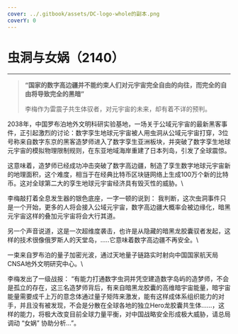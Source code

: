 ```yaml
---
cover: ../.gitbook/assets/DC-logo-whole的副本.png
coverY: 0
---
```


# 虫洞与女娲（2140）

****

> **“国家的数字高边疆并不能约束人们对元宇宙完全自由的向往，而完全的自由将导致完全的黑暗”**
>
> 李梅作为雷震子共生体驭者，对元宇宙的未来，却有着不详的预判。



2038年，中国罗布泊地外文明科研实验基地，一场关于公域元宇宙的最新黑客事件，正引起激烈的讨论：数字孪生地球元宇宙被人用虫洞从公域元宇宙打穿，3位号称来自数字东京的黑客造梦师进入了数字孪生亚洲板块，并突破了数字孪生地球元宇宙的模拟物理限制规则，在东亚地域海岸重建了日本列岛，引发了全球震惊。



这意味着，造梦师已经成功冲击突破了数字高边疆，制造了孪生数字地球元宇宙新的地理面积，这个难度，相当于在经典比特币区块链网络上生成100万个新的比特币。这对全球第二大的孪生地球元宇宙经济具有毁灭性的威胁。\


李梅敲打着全息发生器的银色底座，一字一顿的说到： 我判断，这次虫洞事件只是一个开始，更多的人将会接入公域元宇宙，数字高边疆大概率会被边缘化，暗黑元宇宙这样的叠加元宇宙将会大行其道。



另一个声音说道，这是一次超维度袭击，也许是从隐藏的暗黑龙胶囊驭者发起，这样的技术很像俄罗斯人的天堂岛，.....它意味着数字高边疆不再安全。\


一束来自罗布泊的量子加密光波，通过天地量子链路实时射向中国国家航天局CNSA地外文明研究中心。\


李梅发出了一级战报： “有能力打通数字虫洞并凭空建造数字岛屿的造梦师，不会是孤立的存在，这三名造梦师背后，有来自暗黑龙胶囊的高维暗宇宙能量，暗宇宙能量需要成千上万的意念体通过量子矩阵来激发，能有这样成体系组织能力的对手，并且没有被发现，不会是分散在全球各地的独立Hero龙胶囊共生体......，这样的能力，将极大改变目前全球力量平衡，对中国战略安全形成极大威胁，请总局调动 “女娲” 协助分析...”。
